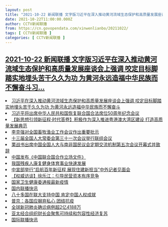 ```yaml
---
layout: post
title: "2021-10-22 新闻联播 文字版习近平在深入推动黄河流域生态保护和高质量发展座谈会上强调 咬定目标脚踏实地埋头苦干久久为功 为黄河永远造福中华民族而不懈奋斗习"
date: 2021-10-22T11:00:00.000Z
author: CCTV新闻联播
from: https://cn.govopendata.com/xinwenlianbo/20211022/
tags: [ CCTV新闻联播 ]
categories: [ CCTV新闻联播 ]
---
```

<!--1634900400000-->
[2021-10-22 新闻联播 文字版习近平在深入推动黄河流域生态保护和高质量发展座谈会上强调 咬定目标脚踏实地埋头苦干久久为功 为黄河永远造福中华民族而不懈奋斗习...](https://cn.govopendata.com/xinwenlianbo/20211022/)
------

<div>
<li><a target="_blank" href="https://cn.govopendata.com/xinwenlianbo/20211022/#263659">习近平在深入推动黄河流域生态保护和高质量发展座谈会上强调 咬定目标脚踏实地埋头苦干久久为功 为黄河永远造福中华民族而不懈奋斗</a></li><li><a target="_blank" href="https://cn.govopendata.com/xinwenlianbo/20211022/#263660">习近平将出席中华人民共和国恢复联合国合法席位50周年纪念会议</a></li><li><a target="_blank" href="https://cn.govopendata.com/xinwenlianbo/20211022/#263661">【新思想引领新征程·时代答卷】积极作为深入推进粤港澳大湾区建设 打造高质量发展典范</a></li><li><a target="_blank" href="https://cn.govopendata.com/xinwenlianbo/20211022/#263662">李克强对全国畜牧渔业工作会议作出重要批示</a></li><li><a target="_blank" href="https://cn.govopendata.com/xinwenlianbo/20211022/#263663">十三届全国人大常委会第三十一次会议举行联组会议</a></li><li><a target="_blank" href="https://cn.govopendata.com/xinwenlianbo/20211022/#263664">栗战书出席中国全国人大与南非国民议会定期交流机制第五次会议开幕式并致辞</a></li><li><a target="_blank" href="https://cn.govopendata.com/xinwenlianbo/20211022/#263665">中国发布《中国联合国合作立场文件》</a></li><li><a target="_blank" href="https://cn.govopendata.com/xinwenlianbo/20211022/#263666">我国残疾人康复健身体育事业快速发展</a></li><li><a target="_blank" href="https://cn.govopendata.com/xinwenlianbo/20211022/#263667">中宣部举行“启航百年新征程 展现住建新担当”中外记者见面会</a></li><li><a target="_blank" href="https://cn.govopendata.com/xinwenlianbo/20211022/#263668">【权威访谈】徐乐江：引导民营资本有序竞争</a></li><li><a target="_blank" href="https://cn.govopendata.com/xinwenlianbo/20211022/#263669">国家卫生健康委通报最新疫情</a></li><li><a target="_blank" href="https://cn.govopendata.com/xinwenlianbo/20211022/#263670">国内联播快讯</a></li><li><a target="_blank" href="https://cn.govopendata.com/xinwenlianbo/20211022/#263671">八十多国在联大支持中国 肯定中国人权成就</a></li><li><a target="_blank" href="https://cn.govopendata.com/xinwenlianbo/20211022/#263672">普京：各国应摒弃私心 团结抗疫</a></li><li><a target="_blank" href="https://cn.govopendata.com/xinwenlianbo/20211022/#263673">全球新冠肺炎确诊病例超2亿4188万</a></li><li><a target="_blank" href="https://cn.govopendata.com/xinwenlianbo/20211022/#263674">亚太经合组织财长会聚焦可持续和包容性经济复苏</a></li><li><a target="_blank" href="https://cn.govopendata.com/xinwenlianbo/20211022/#263675">国际联播快讯</a></li>
</div>
